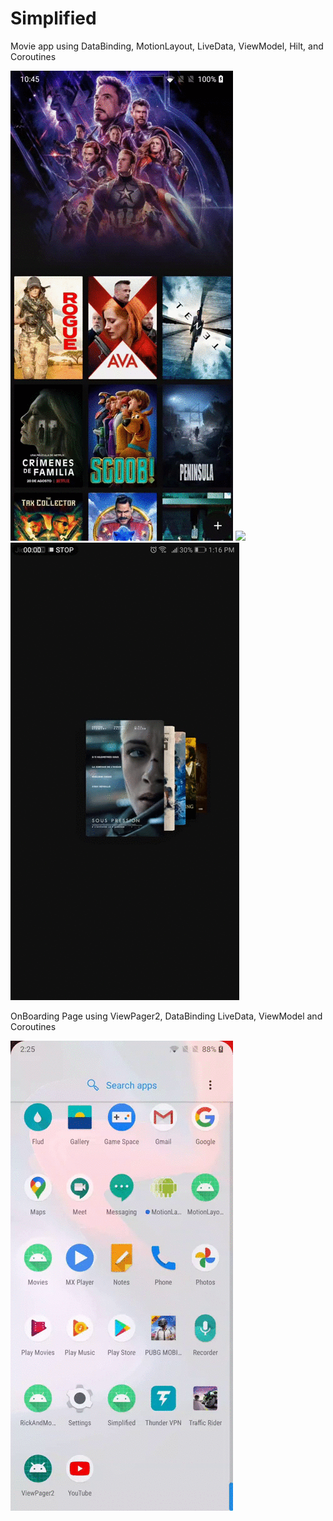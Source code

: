 # Simplified
Movie app using DataBinding, MotionLayout, LiveData, ViewModel, Hilt, and Coroutines

![](fab_button.gif)
![](transition.gif)
![](carousel.gif)

OnBoarding Page using ViewPager2, DataBinding LiveData, ViewModel and Coroutines

![](bottom_bar.gif)




